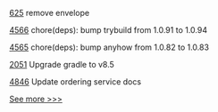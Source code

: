 
[625](https://github.com/hyperledger-labs/fabric-token-sdk/pull/625) remove envelope

[4566](https://github.com/hyperledger/iroha/pull/4566) chore(deps): bump trybuild from 1.0.91 to 1.0.94

[4565](https://github.com/hyperledger/iroha/pull/4565) chore(deps): bump anyhow from 1.0.82 to 1.0.83

[2051](https://github.com/hyperledger/web3j/pull/2051) Upgrade gradle to v8.5

[4846](https://github.com/hyperledger/fabric/pull/4846) Update ordering service docs


[See more >>>](https://start-here.hyperledger.org/pull-requests)
